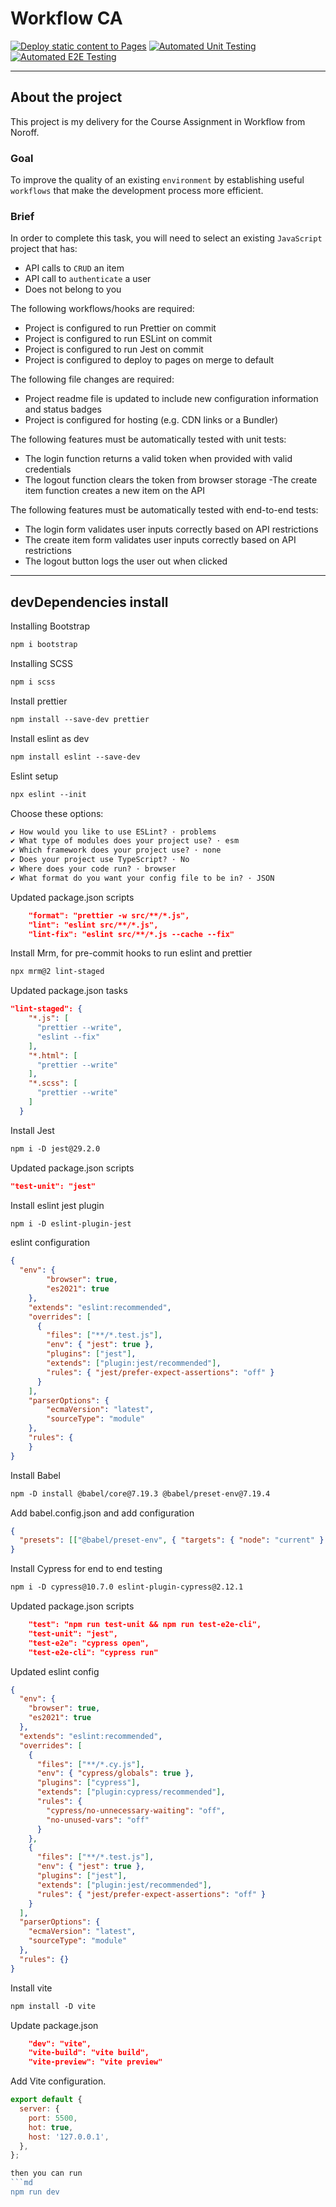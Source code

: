 # Workflow CA

[![Deploy static content to Pages](https://github.com/Pjatte1337/social-media-client/actions/workflows/static.yml/badge.svg)](https://github.com/Pjatte1337/social-media-client/actions/workflows/static.yml)
[![Automated Unit Testing](https://github.com/Pjatte1337/social-media-client/actions/workflows/unit-test.yml/badge.svg)](https://github.com/Pjatte1337/social-media-client/actions/workflows/unit-test.yml)
[![Automated E2E Testing](https://github.com/Pjatte1337/social-media-client/actions/workflows/e2e-test.yml/badge.svg)](https://github.com/Pjatte1337/social-media-client/actions/workflows/e2e-test.yml)

---

## About the project
This project is my delivery for the Course Assignment in Workflow from Noroff.

### Goal
To improve the quality of an existing ```environment``` by establishing useful ```workflows``` that make the development process more efficient.

### Brief
In order to complete this task, you will need to select an existing ```JavaScript``` project that has:
- API calls to ```CRUD``` an item
- API call to ```authenticate``` a user
- Does not belong to you

The following workflows/hooks are required:
- Project is configured to run Prettier on commit
- Project is configured to run ESLint on commit
- Project is configured to run Jest on commit
- Project is configured to deploy to pages on merge to default

The following file changes are required:
- Project readme file is updated to include new configuration information and status badges
- Project is configured for hosting (e.g. CDN links or a Bundler)

The following features must be automatically tested with unit tests:
- The login function returns a valid token when provided with valid credentials
- The logout function clears the token from browser storage
-The create item function creates a new item on the API

The following features must be automatically tested with end-to-end tests:
- The login form validates user inputs correctly based on API restrictions
- The create item form validates user inputs correctly based on API restrictions
- The logout button logs the user out when clicked

---

## devDependencies install

Installing Bootstrap
```md
npm i bootstrap
```

Installing SCSS
```md
npm i scss
```

Install prettier 
```md
npm install --save-dev prettier
```

Install eslint as dev
```md
npm install eslint --save-dev
```

Eslint setup
```md
npx eslint --init
```

Choose these options:
```md
✔ How would you like to use ESLint? · problems
✔ What type of modules does your project use? · esm
✔ Which framework does your project use? · none
✔ Does your project use TypeScript? · No
✔ Where does your code run? · browser
✔ What format do you want your config file to be in? · JSON
```

Updated package.json scripts
```json
    "format": "prettier -w src/**/*.js",
    "lint": "eslint src/**/*.js",
    "lint-fix": "eslint src/**/*.js --cache --fix"
```

Install Mrm, for pre-commit hooks to run eslint and prettier
```md
npx mrm@2 lint-staged
```

Updated package.json tasks
```json
"lint-staged": {
    "*.js": [
      "prettier --write",
      "eslint --fix"
    ],
    "*.html": [
      "prettier --write"
    ],
    "*.scss": [
      "prettier --write"
    ]
  }
```

Install Jest
```md
npm i -D jest@29.2.0
```

Updated package.json scripts
```json
"test-unit": "jest"
```

Install eslint jest plugin
```md
npm i -D eslint-plugin-jest
```

eslint configuration
```json
{
  "env": {
        "browser": true,
        "es2021": true
    },
    "extends": "eslint:recommended",
    "overrides": [
      {
        "files": ["**/*.test.js"],
        "env": { "jest": true },
        "plugins": ["jest"],
        "extends": ["plugin:jest/recommended"],
        "rules": { "jest/prefer-expect-assertions": "off" }
      }
    ],
    "parserOptions": {
        "ecmaVersion": "latest",
        "sourceType": "module"
    },
    "rules": {
    }
}
```

Install Babel
```md
npm -D install @babel/core@7.19.3 @babel/preset-env@7.19.4
```

Add babel.config.json and add configuration
```json
{
  "presets": [["@babel/preset-env", { "targets": { "node": "current" } }]]
}
```

Install Cypress for end to end testing
```md
npm i -D cypress@10.7.0 eslint-plugin-cypress@2.12.1
```

Updated package.json scripts
```json
    "test": "npm run test-unit && npm run test-e2e-cli",
    "test-unit": "jest",
    "test-e2e": "cypress open",
    "test-e2e-cli": "cypress run"
```

Updated eslint config
```json
{
  "env": {
    "browser": true,
    "es2021": true
  },
  "extends": "eslint:recommended",
  "overrides": [
    {
      "files": ["**/*.cy.js"],
      "env": { "cypress/globals": true },
      "plugins": ["cypress"],
      "extends": ["plugin:cypress/recommended"],
      "rules": {
        "cypress/no-unnecessary-waiting": "off",
        "no-unused-vars": "off"
      }
    },
    {
      "files": ["**/*.test.js"],
      "env": { "jest": true },
      "plugins": ["jest"],
      "extends": ["plugin:jest/recommended"],
      "rules": { "jest/prefer-expect-assertions": "off" }
    }
  ],
  "parserOptions": {
    "ecmaVersion": "latest",
    "sourceType": "module"
  },
  "rules": {}
}
```


Install vite
```md
npm install -D vite
```

Update package.json
```json
    "dev": "vite",
    "vite-build": "vite build",
    "vite-preview": "vite preview"
```

Add Vite configuration.

```js
export default {
  server: {
    port: 5500,
    hot: true,
    host: '127.0.0.1',
  },
};

then you can run 
```md
npm run dev
```








